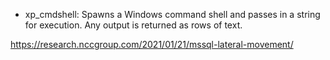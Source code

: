 

- xp_cmdshell: Spawns a Windows command shell and passes in a string for execution. Any output is returned as rows of text.

https://research.nccgroup.com/2021/01/21/mssql-lateral-movement/